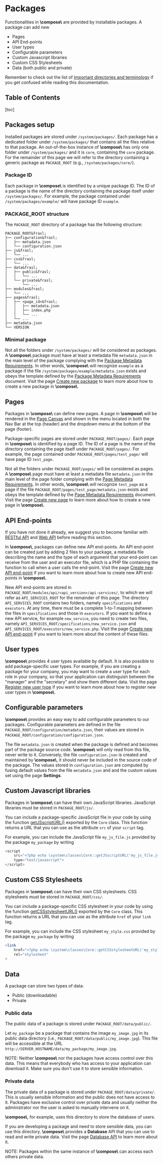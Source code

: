 # Packages

Functionalities in **\\compose\\** are provided by installable packages.
A package can add new

- Pages
- API End-points
- User types
- Configurable parameters
- Custom Javascript libraries
- Custom CSS Stylesheets
- Data (both public and private)

Remember to check out the list of
[Important directories and terminology](index#important-directories-and-terminology)
if you get confused while reading this documentation.


## Table of Contents

[toc]


## Packages setup

Installed packages are stored under `/system/packages/`.
Each package has a dedicated folder under `/system/packages/` that contains all the
files relative to that package.
An out-of-the-box instance of **\\compose\\** has only one folder under `/system/packages/`
and it is `core`, containing the `core` package.
For the remainder of this page we will refer to the directory containing a generic package
as `PACKAGE_ROOT` (e.g., `/system/packages/core/`).


### Package ID

Each package in **\\compose\\** is identified by a unique package ID.
The ID of a package is the name of the directory containing the package itself under
`/system/packages/`. For example, the package contained under `/system/packages/example/`
will have package ID `example`.


### PACKAGE_ROOT structure

The `PACKAGE_ROOT` directory of a package has the following structure:

```treeview
PACKAGE_ROOT&frasl;
├── configuration&frasl;
│   ├── metadata.json
│   └── configuration.json
├── js&frasl;
│   └── ...
├── css&frasl;
│   └── ...
├── data&frasl;
│   ├── public&frasl;
│   │   └── ...
│   └── private&frasl;
│       └── ...
├── modules&frasl;
│   └── ...
├── pages&frasl;
│   ├── <page_id>&frasl;
│   │   ├── metadata.json
│   │   ├── index.php
│   │   └── ...
│   └── ...
├── metadata.json
└── VERSION
```

### Minimal package

Not all the folders under `/system/packages/` will be considered as packages.
A **\\compose\\** package must have at least a metadata file `metadata.json`
in the main level of the package complying with the
[Package Metadata Requirements](standards#package-metadata-requirements).
In other words, **\\compose\\** will recognize `example` as a package
if the file `/system/packages/example/metadata.json` exists and obeys the
template defined by the [Package Metadata Requirements](standards#package-metadata-requirements)
document. Visit the page [Create new package](new-package)
to learn more about how to create a new package in **\\compose\\**.


## Pages

Packages in **\\compose\\** can define new pages.
A page in **\\compose\\** will be rendered in the [Page Canvas](html-layout#page-canvas)
and shown in the menu located in both the Nav Bar at the top (header) and the dropdown
menu at the bottom of the page (footer).

Package-specific pages are stored under `PACKAGE_ROOT/pages/`.
Each page in **\\compose\\** is identified by a page ID.
The ID of a page is the name of the directory containing the page itself under
`PACKAGE_ROOT/pages/`. For example, the page contained under
`PACKAGE_ROOT/pages/test_page/` will have page ID `test_page`.

Not all the folders under `PACKAGE_ROOT/pages/` will be considered as pages.
A **\\compose\\** page must have at least a metadata file `metadata.json`
in the main level of the page folder complying with the
[Page Metadata Requirements](standards#page-metadata-requirements).
In other words, **\\compose\\** will recognize `test_page` as a page
if the file `PACKAGE_ROOT/pages/test_page/metadata.json` exists and obeys the
template defined by the [Page Metadata Requirements](standards#page-metadata-requirements)
document. Visit the page [Create new page](new-page)
to learn more about how to create a new page in **\\compose\\**.


## API End-points

If you have not done it already, we suggest you to become familiar with
[RESTful API](https://restfulapi.net/)
and [Web API](https://en.wikipedia.org/wiki/Web_API) before reading this
section.

In **\\compose\\**, packages can define new API end-points.
An API end-point can be created just by adding 2 files to your package,
a metadata file describing the name and the type of each argument that your
end-point can receive from the user and an executor file, which is a PHP
file containing the function to call when a user calls the end-point.
Visit the page [Create new API end-point](FAKELINK#create-new-api-end-point)
if you want to learn more about how to create new API end-points in
**\\compose\\**.

New API end-points are stored in `PACKAGE_ROOT/modules/api/<api_version>/api-services/`,
to which we will refer as `API_SERVICES_ROOT` for the remainder of this page.
The directory `API_SERVICES_ROOT` contains two folders, namely `specifications` and
`executors`. At any time, there must be a complete 1-to-1 mapping between the
files in `specifications` and those in `executors`. If you want to define a new API service,
for example `new_service`, you need to create two files, namely
`API_SERVICES_ROOT/specifications/new_service.json` and
`API_SERVICES_ROOT/executors/new_service.php`.
Visit the page [Create new API end-point](FAKELINK#create-new-api-end-point)
if you want to learn more about the content of these files.


## User types

**\\compose\\** provides 4 user types available by default.
It is also possible to add package-specific user types. For example, if you
are creating a package for your company, you may want to create a user type
for each role in your company, so that your application can distinguish
between the "manager" and the "secretary" and show them different data.
Visit the page [Register new user type](FAKELINK#register-new-user-type)
if you want to learn more about how to register new user types in **\\compose\\**.


## Configurable parameters

**\\compose\\** provides an easy way to add configurable parameters to our
packages. Configurable parameters are defined in the file
`PACKAGE_ROOT/configuration/metadata.json`, their values are stored in
`PACKAGE_ROOT/configuration/configuration.json`.

The file `metadata.json` is created when the package is defined and
becomes part of the package source code. **\\compose\\** will only read
from this file, never write to it.
Conversely, the file `configuration.json` is created and maintained
by **\\compose\\**, it should never be included in the source code
of the package. The values stored in `configuration.json` are computed
by fusing default values from the file `metadata.json` and
and the custom values set using the page **Settings**.


## Custom Javascript libraries

Packages in **\\compose\\** can have their own JavaScript libraries.
JavaScript libraries must be stored in `PACKAGE_ROOT/js/`.

You can include a package-specific JavaScript file in your code by using the function
[getJSscriptURL()][getJSscriptURL-documentation-link] exported by
the `Core` class. This function returns a URL that you can use as the attribute `src` of
your `script` tag.

For example, you can include the JavaScript file `my_js_file.js` provided by the package
`my_package` by writing

```php
<script
    src="<?php echo \system\classes\Core::getJSscriptURL('my_js_file.js', 'my_package') ?>"
    type="text/javascript">
</script>
```


## Custom CSS Stylesheets

Packages in **\\compose\\** can have their own CSS stylesheets.
CSS stylesheets must be stored in `PACKAGE_ROOT/css/`.

You can include a package-specific CSS stylesheet in your code by using the function
[getCSSstylesheetURL()][getCSSstylesheetURL-documentation-link] exported by
the `Core` class. This function returns a URL that you can use as the attribute `href` of
your `link` tag.

For example, you can include the CSS stylesheet `my_style.css` provided by the package
`my_package` by writing

```php
<link
    href="<?php echo \system\classes\Core::getCSSstylesheetURL('my_style.css', 'my_package') ?>"
    rel="stylesheet"
>
```


## Data

A package can store two types of data:

- Public (downloadable)
- Private


### Public data

The public data of a package is stored under `PACKAGE_ROOT/data/public/`.

Let `my_package` be a package that contains the image `my_image.jpg` in its public
data directory (i.e., `PACKAGE_ROOT/data/public/my_image.jpg`).
This file will be accessible at the URL
`http://SERVER_HOSTNAME/data/my_package/my_image.jpg`.

NOTE: Neither **\\compose\\** nor the packages have access control over this data.
This means that everybody who has access to your application can download it.
Make sure you don't use it to store sensible information.


### Private data

The private data of a package is stored under `PACKAGE_ROOT/data/private/`.
This is usually sensible information and the public does not have
access to it. Packages have exclusive control over private data and usually
neither the administrator nor the user is asked to manually intervene on it.

**\\compose\\**, for example, uses this directory to store the database
of users.

If you are developing a package and need to store sensible data, you can
use this directory. **\\compose\\** provides a **Database** API that you
can use to read and write private data. Visit the page
[Database API](database-api) to learn more about it.

NOTE: Packages within the same instance of **\\compose\\** can access each
others private data.


[getJSscriptURL-documentation-link]: http://compose.afdaniele.com/documentation/classsystem_1_1classes_1_1_core.html#abf8818b9689322325d35a9a85debefda
[getCSSstylesheetURL-documentation-link]: http://compose.afdaniele.com/documentation/classsystem_1_1classes_1_1_core.html#aced2ad53122efd8874920fe01562557b

<!-- END -->

